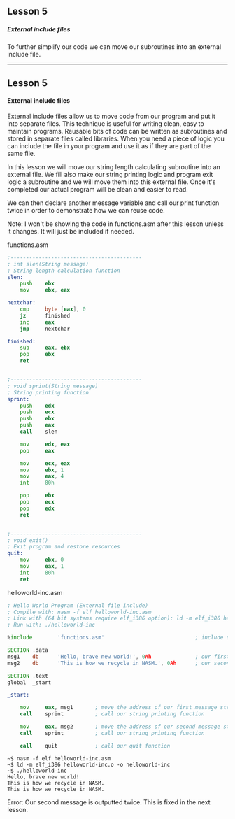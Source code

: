 ## Lesson 5

##### External include files

To further simplify our code we can move our subroutines into an external include file.

---

## Lesson 5

#### External include files

External include files allow us to move code from our program and put it into separate files. This technique is useful for writing clean, easy to maintain programs. Reusable bits of code can be written as subroutines and stored in separate files called libraries. When you need a piece of logic you can include the file in your program and use it as if they are part of the same file.

In this lesson we will move our string length calculating subroutine into an external file.  We fill also make our string printing logic and program exit logic a subroutine and we will move them into this external file.  Once it's completed our actual program will be clean and easier to read.

We can then declare another message variable and call our print function twice in order to demonstrate how we can reuse code.

Note:
I won't be showing the code in functions.asm after this lesson unless it changes. It will just be included if needed.


functions.asm
```asm
;------------------------------------------
; int slen(String message)
; String length calculation function
slen:
    push    ebx
    mov     ebx, eax

nextchar:
    cmp     byte [eax], 0
    jz      finished
    inc     eax
    jmp     nextchar

finished:
    sub     eax, ebx
    pop     ebx
    ret


;------------------------------------------
; void sprint(String message)
; String printing function
sprint:
    push    edx
    push    ecx
    push    ebx
    push    eax
    call    slen

    mov     edx, eax
    pop     eax

    mov     ecx, eax
    mov     ebx, 1
    mov     eax, 4
    int     80h

    pop     ebx
    pop     ecx
    pop     edx
    ret


;------------------------------------------
; void exit()
; Exit program and restore resources
quit:
    mov     ebx, 0
    mov     eax, 1
    int     80h
    ret
```

helloworld-inc.asm
```asm
; Hello World Program (External file include)
; Compile with: nasm -f elf helloworld-inc.asm
; Link with (64 bit systems require elf_i386 option): ld -m elf_i386 helloworld-inc.o -o helloworld-inc
; Run with: ./helloworld-inc

%include        'functions.asm'                             ; include our external file

SECTION .data
msg1    db      'Hello, brave new world!', 0Ah              ; our first message string
msg2    db      'This is how we recycle in NASM.', 0Ah      ; our second message string

SECTION .text
global  _start

_start:

    mov     eax, msg1       ; move the address of our first message string into EAX
    call    sprint          ; call our string printing function

    mov     eax, msg2       ; move the address of our second message string into EAX
    call    sprint          ; call our string printing function

    call    quit            ; call our quit function
```

```
~$ nasm -f elf helloworld-inc.asm
~$ ld -m elf_i386 helloworld-inc.o -o helloworld-inc
~$ ./helloworld-inc
Hello, brave new world!
This is how we recycle in NASM.
This is how we recycle in NASM.
```

Error:
Our second message is outputted twice.  This is fixed in the next lesson.
